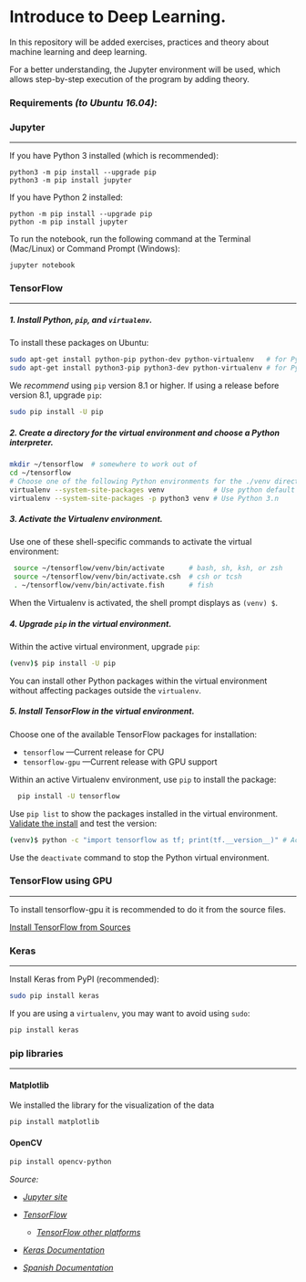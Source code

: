 # Introduce to Deep Learning.

In this repository will be added exercises, practices and theory about machine learning and deep learning.

For a better understanding, the Jupyter environment will be used, which allows step-by-step execution of the program by adding theory.

### Requirements *(to Ubuntu 16.04)*:

### Jupyter

--------------

If you have Python 3 installed (which is recommended):

```
python3 -m pip install --upgrade pip
python3 -m pip install jupyter
```

If you have Python 2 installed:

```
python -m pip install --upgrade pip
python -m pip install jupyter
```

To run the notebook, run the following command at the Terminal (Mac/Linux) or Command Prompt (Windows):

```
jupyter notebook
```



### TensorFlow

------

##### 1. Install Python, `pip`, and `virtualenv`.

To install these packages on Ubuntu:

```bash
sudo apt-get install python-pip python-dev python-virtualenv   # for Python 2.7
sudo apt-get install python3-pip python3-dev python-virtualenv # for Python 3.n
```

We *recommend* using `pip` version 8.1 or higher. If using a release before version 8.1, upgrade `pip`:

```bash
sudo pip install -U pip
```

##### 2. Create a directory for the virtual environment and choose a Python interpreter.

```bash
mkdir ~/tensorflow  # somewhere to work out of
cd ~/tensorflow
# Choose one of the following Python environments for the ./venv directory:
virtualenv --system-site-packages venv            # Use python default (Python 2.7)
virtualenv --system-site-packages -p python3 venv # Use Python 3.n
```

##### 3. Activate the Virtualenv environment.

Use one of these shell-specific commands to activate the virtual environment:

```bash
 source ~/tensorflow/venv/bin/activate      # bash, sh, ksh, or zsh
 source ~/tensorflow/venv/bin/activate.csh  # csh or tcsh
 . ~/tensorflow/venv/bin/activate.fish      # fish
```

When the Virtualenv is activated, the shell prompt displays as `(venv) $`.

##### 4. Upgrade `pip` in the virtual environment.

Within the active virtual environment, upgrade `pip`:

```bash
(venv)$ pip install -U pip
```

You can install other Python packages within the virtual environment without affecting packages outside the `virtualenv`.

##### 5. Install TensorFlow in the virtual environment.

Choose one of the available TensorFlow packages for installation:

- `tensorflow` —Current release for CPU
- `tensorflow-gpu` —Current release with GPU support

Within an active Virtualenv environment, use `pip` to install the package:

```bash
  pip install -U tensorflow
```

Use `pip list` to show the packages installed in the virtual environment. [Validate the install](https://www.tensorflow.org/install/install_linux#ValidateYourInstallation) and test the version:

```bash
(venv)$ python -c "import tensorflow as tf; print(tf.__version__)" # Actual version 1.10
```

Use the `deactivate` command to stop the Python virtual environment.



### TensorFlow using GPU

----------

To install tensorflow-gpu it is recommended to do it from the source files.

 [Install TensorFlow from Sources](https://www.tensorflow.org/install/install_sources)



### Keras

------

Install Keras from PyPI (recommended):

```bash
sudo pip install keras
```

If you are using a `virtualenv`, you may want to avoid using `sudo`:

```bash
pip install keras
```


### pip libraries
-------

#### Matplotlib

We installed the library for the visualization of the data

```bash
pip install matplotlib
```

#### OpenCV
```bash
pip install opencv-python
```



*Source:*

* *[Jupyter site](http://jupyter.org/install)*
* *[TensorFlow](https://www.tensorflow.org/install/install_linux)*
  * *[TensorFlow other platforms](https://www.tensorflow.org/install/)*
* *[Keras Documentation](https://keras.io/#installation)*

* *[Spanish Documentation](https://medium.com/@msantana.castolo/guia-de-instalaci%C3%B3n-de-keras-con-tensorflow-5f2dab1a3b5f)*
